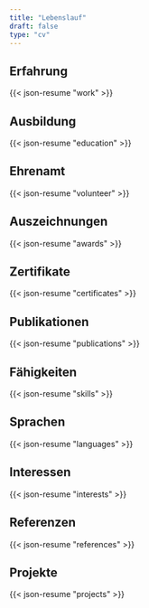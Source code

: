 ```yaml
---
title: "Lebenslauf"
draft: false
type: "cv"
---
```


## Erfahrung

{{< json-resume "work" >}}

## Ausbildung

{{< json-resume "education" >}}

## Ehrenamt

{{< json-resume "volunteer" >}}

## Auszeichnungen

{{< json-resume "awards" >}}

## Zertifikate

{{< json-resume "certificates" >}}

## Publikationen

{{< json-resume "publications" >}}

## Fähigkeiten

{{< json-resume "skills" >}}

## Sprachen

{{< json-resume "languages" >}}

## Interessen

{{< json-resume "interests" >}}

## Referenzen

{{< json-resume "references" >}}

## Projekte

{{< json-resume "projects" >}}
